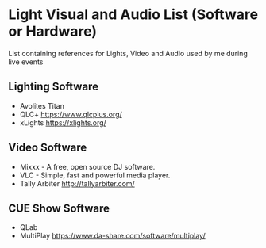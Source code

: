 # Light Visual and Audio List (Software or Hardware)
List containing references for Lights, Video and Audio used by me during live events

## Lighting Software

- Avolites Titan
- QLC+            https://www.qlcplus.org/
- xLights         https://xlights.org/

## Video Software

- Mixxx - A free, open source DJ software.
- VLC - Simple, fast and powerful media player.
- Tally Arbiter      http://tallyarbiter.com/

## CUE Show Software

- QLab
- MultiPlay       https://www.da-share.com/software/multiplay/



